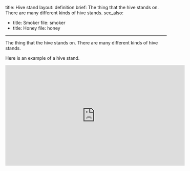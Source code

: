 title: Hive stand
layout: definition
brief: The thing that the hive stands on.  There are many different kinds of hive stands.
see_also:
  - title: Smoker
    file: smoker
  - title: Honey
    file: honey
---
The thing that the hive stands on.  There are many different kinds of hive stands.

Here is an example of a hive stand.

<iframe width="560" height="315" src="https://www.youtube.com/embed/nSyFbUZkHmo?clip=Ugkx_WW-d8XyPzZRJvna5NASLV4cjYYo3zuu&amp;clipt=EJb-Ahi33AM" title="YouTube video player" frameborder="0" allow="accelerometer; autoplay; clipboard-write; encrypted-media; gyroscope; picture-in-picture" allowfullscreen></iframe>
